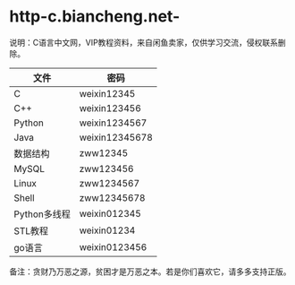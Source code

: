 # http-c.biancheng.net-
说明：C语言中文网，VIP教程资料，来自闲鱼卖家，仅供学习交流，侵权联系删除。  

|  文件   | 密码  |
|  ----  | ----  |
| C | weixin12345 |
| C++ | weixin123456 |
| Python | weixin1234567 |
| Java | weixin12345678 |
| 数据结构 | zww12345 |
| MySQL | zww123456 |
| Linux | zww1234567 |
| Shell | zww12345678 |
| Python多线程 | weixin012345 |
| STL教程 | weixin01234 |
| go语言 | weixin0123456 |  

备注：贪财乃万恶之源，贫困才是万恶之本。若是你们喜欢它，请多多支持正版。



